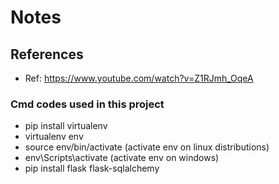 # Notes

## References
* Ref: https://www.youtube.com/watch?v=Z1RJmh_OqeA
### Cmd codes used in this project
* pip install virtualenv
* virtualenv env
* source env/bin/activate (activate env on linux distributions)
* env\Scripts\activate (activate env on windows)
* pip install flask flask-sqlalchemy